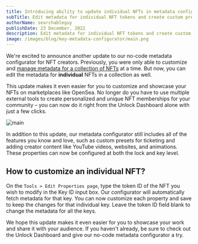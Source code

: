 ```yaml
---
title: Introducing ability to update individual NFTs in metadata configurator
subTitle: Edit metadata for individual NFT tokens and create custom presets for ticketing and creator content.
authorName: searchableguy
publishDate: 23 December, 2022
description: Edit metadata for individual NFT tokens and create custom presets for ticketing and creator content.
image: /images/blog/key-metadata-configurator/main.png
---
```


We're excited to announce another update to our no-code metadata configurator for NFT creators. Previously, you were only able to customize and [manage metadata for a collection of NFTs](https://unlock-protocol.com/blog/metadata-configurator) at a time. But now, you can edit the metadata for **individual** NFTs in a collection as well.

This update makes it even easier for you to customize and showcase your NFTs on marketplaces like OpenSea. No longer do you have to use multiple external tools to create personalized and unique NFT memberships for your community – you can now do it right from the Unlock Dashboard alone with just a few clicks.

![main](/images/blog/key-metadata-configurator/main.png)

In addition to this update, our metadata configurator still includes all of the features you know and love, such as custom presets for ticketing and adding creator content like YouTube videos, websites, and animations. These properties can now be configured at both the lock and key level.

## How to customize an individual NFT?

On the `Tools > Edit Properties page`, type the token ID of the NFT you wish to modify in the Key ID input box. Our configurator will automatically fetch metadata for that key. You can now customize each property and save to keep the changes for that individual key. Leave the token ID field blank to change the metadata for all the keys.

We hope this update makes it even easier for you to showcase your work and share it with your audience. If you haven't already, be sure to check out the Unlock Dashboard and give our no-code metadata configurator a try.
